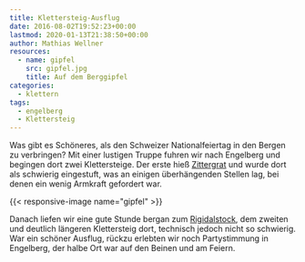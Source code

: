 ```yaml
---
title: Klettersteig-Ausflug
date: 2016-08-02T19:52:23+00:00
lastmod: 2020-01-13T21:38:50+00:00
author: Mathias Wellner
resources:
  - name: gipfel
    src: gipfel.jpg
    title: Auf dem Berggipfel
categories:
  - klettern
tags:
  - engelberg
  - Klettersteig
---
```

Was gibt es Schöneres, als den Schweizer Nationalfeiertag in den Bergen zu verbringen? Mit einer lustigen Truppe fuhren wir nach Engelberg und begingen dort zwei Klettersteige. Der erste hieß <a href="http://www.brunni.ch/erlebnis/erlebnis-sommer/klettersteige/zittergrat/" title="Zittergrat" target="_blank">Zittergrat</a> und wurde dort als schwierig eingestuft, was an einigen überhängenden Stellen lag, bei denen ein wenig Armkraft gefordert war. 
<!--more-->

{{< responsive-image name="gipfel" >}}

Danach liefen wir eine gute Stunde bergan zum <a href="http://www.brunni.ch/erlebnis/erlebnis-sommer/klettersteige/rigidalstock/" title="Rigidalstock" target="_blank">Rigidalstock</a>, dem zweiten und deutlich längeren Klettersteig dort, technisch jedoch nicht so schwierig. War ein schöner Ausflug, rückzu erlebten wir noch Partystimmung in Engelberg, der halbe Ort war auf den Beinen und am Feiern. 